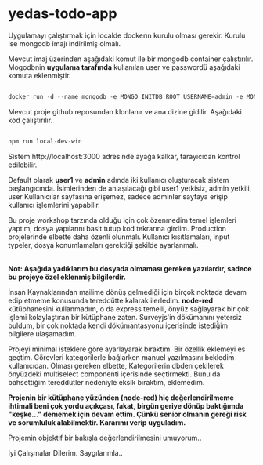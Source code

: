 # yedas-todo-app
Uygulamayı çalıştırmak için localde dockerın kurulu olması gerekir. Kurulu ise mongodb imajı indirilmiş olmalı.

Mevcut imaj üzerinden aşağıdaki komut ile bir mongodb container çalıştırılır. Mogodbnin **uygulama tarafında** kullanılan user ve passwordü aşağıdaki komuta eklenmiştir.

```javascript

docker run -d --name mongodb -e MONGO_INITDB_ROOT_USERNAME=admin -e MONGO_INITDB_ROOT_PASSWORD=1234 -p 27017:27017 mongo

```

Mevcut proje github reposundan klonlanır ve ana dizine gidilir. Aşağıdaki kod çalıştırılır.


```javascript

npm run local-dev-win

```


Sistem http://localhost:3000 adresinde ayağa kalkar, tarayıcıdan kontrol edilebilir.

Default olarak **user1** ve **admin** adında iki kullanıcı oluşturacak sistem başlangıcında. İsimlerinden de anlaşılacağı gibi user1 yetkisiz, admin yetkili, user Kullanıcılar sayfasına erişemez, sadece adminler sayfaya erişip kullanıcı işlemlerini yapabilir.


Bu proje workshop tarzında olduğu için çok özenmedim temel işlemleri yaptım, dosya yapılarını basit tutup kod tekrarına girdim.
Production projelerinde elbette daha özenli olunmalı.
Kullanıcı kısıtlamaları, input typeler, dosya konumlamaları gerektiği şekilde ayarlanmalı.
<br>
<br>

**Not: Aşağıda yadıklarım bu dosyada olmaması gereken yazılardır, sadece bu projeye özel eklenmiş bilgilerdir.**

İnsan Kaynaklarından mailime dönüş gelmediği için birçok noktada devam edip etmeme konusunda tereddütte kalarak ilerledim. **node-red** kütüphanesini kullanmadım, o da express temelli, önyüz sağlayarak bir çok işlemi kolaylaştıran bir kütüphane zaten. Surveyjs'in dökümanını yetersiz buldum, bir çok noktada kendi dökümantasyonu içerisinde istediğim bilgilere ulaşamadım.

Projeyi minimal isteklere göre ayarlayarak bıraktım. Bir özellik eklemeyi es geçtim. Görevleri kategorilerle bağlarken manuel yazılmasını bekledim kullanıcıdan. Olması gereken elbette, Kategorilerin dbden çekilerek önyüzdeki multiselect componenti içerisinde seçtirmekti. Bunu da bahsettiğim tereddütler nedeniyle eksik bıraktım, eklemedim.

**Projenin bir kütüphane yüzünden (node-red) hiç değerlendirilmeme ihtimali beni çok yordu açıkçası, fakat, birgün geriye dönüp baktığımda "keşke..." dememek için devam ettim. Çünkü senior olmanın gereği risk ve sorumluluk alabilmektir. Kararımı verip uyguladım.**

Projemin objektif bir bakışla değerlendirilmesini umuyorum.. 

İyi Çalışmalar Dilerim. Saygılarımla..

